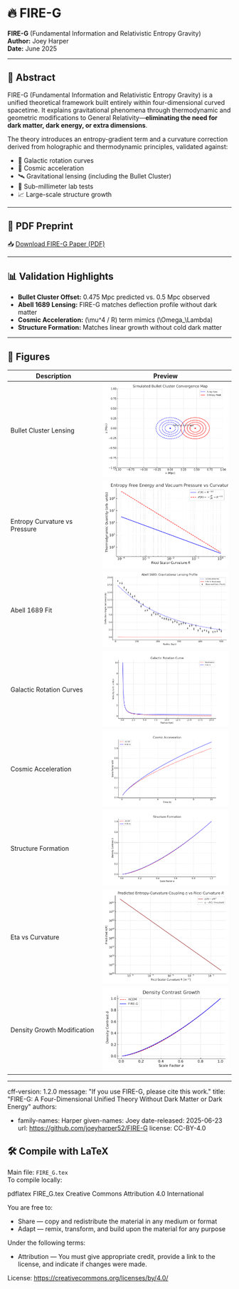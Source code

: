 # 🔥 FIRE-G

**FIRE-G** (Fundamental Information and Relativistic Entropy Gravity)  
**Author:** Joey Harper  
**Date:** June 2025

---

## 🧠 Abstract

FIRE-G (Fundamental Information and Relativistic Entropy Gravity) is a unified theoretical framework built entirely within four-dimensional curved spacetime. It explains gravitational phenomena through thermodynamic and geometric modifications to General Relativity—**eliminating the need for dark matter, dark energy, or extra dimensions**.

The theory introduces an entropy-gradient term and a curvature correction derived from holographic and thermodynamic principles, validated against:

- 🚀 Galactic rotation curves  
- 🌌 Cosmic acceleration  
- 🛰️ Gravitational lensing (including the Bullet Cluster)  
- 🧪 Sub-millimeter lab tests  
- 📈 Large-scale structure growth  

---

## 📄 PDF Preprint

📥 [Download FIRE-G Paper (PDF)](FIRE_G.pdf)

---

## 📊 Validation Highlights

- **Bullet Cluster Offset:** 0.475 Mpc predicted vs. 0.5 Mpc observed  
- **Abell 1689 Lensing:** FIRE-G matches deflection profile without dark matter  
- **Cosmic Acceleration:** \(\mu^4 / R\) term mimics \(\Omega_\Lambda\)  
- **Structure Formation:** Matches linear growth without cold dark matter  

---

## 🌄 Figures

| **Description**                 | **Preview** |
|--------------------------------|-------------|
| Bullet Cluster Lensing         | <img src="bullet_cluster_convergence.png" width="300"/> |
| Entropy Curvature vs Pressure  | <img src="entropy_pressure_vs_curvature.pdf" width="300"/> |
| Abell 1689 Fit                 | <img src="abell1689_fireg_fit.png" width="300"/> |
| Galactic Rotation Curves       | <img src="galactic_rotation_curves.png" width="300"/> |
| Cosmic Acceleration            | <img src="cosmic_acceleration.png" width="300"/> |
| Structure Formation            | <img src="structure_formation.png" width="300"/> |
| Eta vs Curvature               | <img src="eta_vs_curvature.png" width="300"/> |
| Density Growth Modification    | <img src="density_growth_modified_gravity.pdf" width="300"/> |

---
cff-version: 1.2.0
message: "If you use FIRE-G, please cite this work."
title: "FIRE-G: A Four-Dimensional Unified Theory Without Dark Matter or Dark Energy"
authors:
  - family-names: Harper
    given-names: Joey
date-released: 2025-06-23
url: https://github.com/joeyharper52/FIRE-G
license: CC-BY-4.0

## 🛠️ Compile with LaTeX

Main file: `FIRE_G.tex`  
To compile locally:


pdflatex FIRE_G.tex
Creative Commons Attribution 4.0 International

You are free to:

- Share — copy and redistribute the material in any medium or format
- Adapt — remix, transform, and build upon the material for any purpose

Under the following terms:

- Attribution — You must give appropriate credit, provide a link to the license, and indicate if changes were made.

License: https://creativecommons.org/licenses/by/4.0/
```bash
